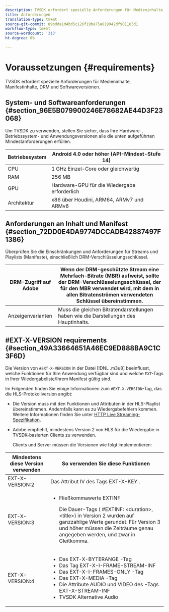 ```yaml
---
description: TVSDK erfordert spezielle Anforderungen für Medieninhalte, Manifestinhalte, DRM und Softwareversionen.
title: Anforderungen
translation-type: tm+mt
source-git-commit: 89bdda1d4bd5c126f19ba75a819942df901183d1
workflow-type: tm+mt
source-wordcount: '313'
ht-degree: 0%

---
```



# Voraussetzungen {#requirements}

TVSDK erfordert spezielle Anforderungen für Medieninhalte, Manifestinhalte, DRM und Softwareversionen.

## System- und Softwareanforderungen {#section_96E5B079900246E78682AE44D3F23068}

Um TVSDK zu verwenden, stellen Sie sicher, dass Ihre Hardware-, Betriebssystem- und Anwendungsversionen alle die unten aufgeführten Mindestanforderungen erfüllen.

| Betriebssystem | Android 4.0 oder höher (API-Mindest-Stufe 14) |
|---|---|
| CPU | 1 GHz Einzel-Core oder gleichwertig |
| RAM | 256 MB |
| GPU | Hardware-GPU für die Wiedergabe erforderlich |
| Architektur | x86 über Houdini, ARM64, ARMv7 und ARMv8 |

## Anforderungen an Inhalt und Manifest {#section_72DD0E4DA9774DCCADB42887497F1386}

Überprüfen Sie die Einschränkungen und Anforderungen für Streams und Playlists (Manifeste), einschließlich DRM-Verschlüsselungsschlüssel.

| DRM-Zugriff auf Adobe | Wenn der DRM-geschützte Stream eine Mehrfach-Bitrate (MBR) aufweist, sollte der DRM-Verschlüsselungsschlüssel, der für den MBR verwendet wird, mit dem in allen Bitratenströmen verwendeten Schlüssel übereinstimmen. |
|---|---|
| Anzeigenvarianten | Muss die gleichen Bitratendarstellungen haben wie die Darstellungen des Hauptinhalts. |

## #EXT-X-VERSION requirements {#section_49A33664651A46EC9ED888BA9C1C3F6D}

Die Version von `#EXT-X-VERSION` in der Datei [!DNL .m3u8] beeinflusst, welche Funktionen für Ihre Anwendung verfügbar sind und welche `EXT`-Tags in Ihrer Wiedergabeliste/Ihrem Manifest gültig sind.

Im Folgenden finden Sie einige Informationen zum `#EXT-X-VERSION`-Tag, das die HLS-Protokollversion angibt:

* Die Version muss mit den Funktionen und Attributen in der HLS-Playlist übereinstimmen. Andernfalls kann es zu Wiedergabefehlern kommen. Weitere Informationen finden Sie unter [HTTP Live Streaming-Spezifikation](https://datatracker.ietf.org/doc/draft-pantos-http-live-streaming/?include_text=1).
* Adobe empfiehlt, mindestens Version 2 von HLS für die Wiedergabe in TVSDK-basierten Clients zu verwenden.

   Clients und Server müssen die Versionen wie folgt implementieren:

<table frame="all" colsep="1" rowsep="1" id="table_62EB98EDD9DE49EC84CB1C7D59BC40E6"> 
 <thead> 
  <tr rowsep="1"> 
   <th colname="1" class="entry"> Mindestens diese Version verwenden </th> 
   <th colname="2" class="entry"> So verwenden Sie diese Funktionen </th> 
  </tr> 
 </thead>
 <tbody> 
  <tr rowsep="1"> 
   <td colname="1"> <span class="codeph"> EXT-X-VERSION:2  </span> </td> 
   <td colname="2"> Das Attribut IV des Tags <span class="codeph"> EXT-X-KEY </span>. </td> 
  </tr> 
  <tr rowsep="1"> 
   <td colname="1"> <span class="codeph"> EXT-X-VERSION:3  </span> </td> 
   <td colname="2"> 
    <ul id="ul_C9500D3F934848639C204BF248F139FF"> 
     <li id="li_535A7E3FABCB46FE872A7EA5DE2A1784">Fließkommawerte <span class="codeph"> EXTINF </span> <p>Die Dauer-Tags ( <span class="codeph"> #EXTINF: </span>&lt;duration&gt;,&lt;title&gt;) in Version 2 wurden auf ganzzahlige Werte gerundet. Für Version 3 und höher müssen die Zeiträume genau angegeben werden, und zwar in Gleitkomma. </p> </li> 
    </ul> </td> 
  </tr> 
  <tr rowsep="0"> 
   <td colname="1"> <span class="codeph"> EXT-X-VERSION:4  </span> </td> 
   <td colname="2"> 
    <ul id="ul_3355A6CBBE2141DDB92660BB4B604D70"> 
     <li id="li_5E73D41AF6DC4CEE88D6C029FFCFC350">Das <span class="codeph"> EXT-X-BYTERANGE </span>-Tag </li> 
     <li id="li_BF5141F516F749E5890860D487EB5287">Das Tag <span class="codeph"> EXT-X-I-FRAME-STREAM-INF </span> </li> 
     <li id="li_E0D399A13812499B94107CDE62998EE9">Das <span class="codeph"> EXT-X-I-FRAMES-ONLY </span>-Tag </li> 
     <li id="li_A7783AFF99854EFBBAECD2967E4CBF2B">Das <span class="codeph"> EXT-X-MEDIA </span>-Tag </li> 
     <li id="li_15AE652F33C1454AA90DDC65E7D6C2FD">Die Attribute <span class="codeph"> AUDIO </span> und <span class="codeph"> VIDEO </span> des <span class="codeph">-Tags EXT-X-STREAM-INF </span> </li> 
     <li id="li_DB2A7847D5884F6E91FD9E78101FBCA5">TVSDK Alternative Audio </li> 
    </ul> </td> 
  </tr> 
 </tbody> 
</table>

